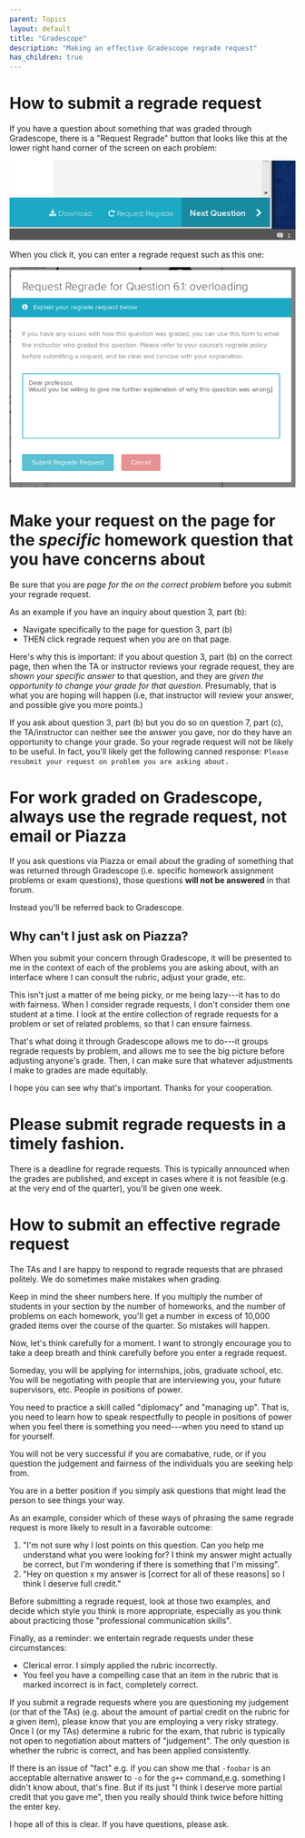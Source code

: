 ```yaml
---
parent: Topics
layout: default
title: "Gradescope"
description: "Making an effective Gradescope regrade request"
has_children: true
---
```


# How to submit a regrade request

If you have a question about something that was graded through Gradescope, there is a "Request Regrade" button that
looks like this at the lower right hand corner of the screen on each problem:

![regrade request button](regrade_request_button.png)

When you click it, you can enter a regrade request such as this one:

![sample regrade request](regrade_request.png)

# Make your request on the page for the <em>specific</em> homework question that you have concerns about

Be sure that you are <em>page for the on the correct problem</em> before you submit your regrade request. 

As an example if you have an inquiry about question 3, part (b):

* Navigate specifically to the page for question 3, part (b)
* THEN click regrade request when you are on that page.

Here's why this is important: if you about question 3, part (b) on the correct page, then when the TA or instructor reviews your regrade request, they are <em>shown your specific answer</em> to that question, and they are <em>given the opportunity to change your grade for that question</em>.     Presumably, that is what you are hoping will happen (i.e, that instructor will review your answer, and possible give you more points.)

If you ask about question 3, part (b) but you do so on question 7, part (c), the TA/instructor can neither see the answer you gave, nor do they have an opportunity to change your grade.    So your regrade request will not be likely to be useful.  In fact, you'll likely get the following canned response: `Please resubmit your request on problem you are asking about.`

# For work graded on Gradescope, always use the regrade request, not email or Piazza

If you ask questions via Piazza or email about the grading of something that was returned through Gradescope (i.e. specific homework assignment problems or exam questions), those questions <b>will not be answered</b> in that forum.

Instead you'll be referred back to Gradescope. 

## Why can't I just ask on Piazza?

When you submit your concern through Gradescope, it will be presented to me in the context of each of the problems you are asking about, with an interface where I can consult the rubric, adjust your grade, etc.

This isn't just a matter of me being picky, or me being lazy---it has to do with fairness. When I consider regrade requests, I don't consider them one student at a time.     I look at the entire collection of regrade requests for a problem or set of related problems, so that I can ensure fairness.  

That's what doing it through Gradescope allows me to do---it groups regrade requests by problem, and allows me to see the big picture before adjusting anyone's grade.   Then, I can make sure that whatever adjustments I make to grades are made equitably.   

I hope you can see why that's important.   Thanks for your cooperation.

# Please submit regrade requests in a timely fashion.

There is a deadline for regrade requests.  This is typically announced when the grades are published, and except in cases where it is not feasible (e.g. at the very end of the quarter), you'll be given one week.

# How to submit an effective regrade request

The TAs and I are happy to respond to regrade requests that are phrased politely.  We do sometimes make mistakes when grading.
 
Keep in mind the sheer numbers here.  If you multiply the number of students in your section by the number of homeworks, and the number of 
problems on each homework, you'll get a number in excess of 10,000 graded items over the course of the quarter.  So mistakes will happen.
 
Now, let's think carefully for a moment.     I want to strongly encourage you to take a deep breath and think carefully before you enter a regrade request.
 
Someday, you will be applying for internships, jobs, graduate school, etc.   You will be negotiating with people that are interviewing you, your future supervisors, etc.   People in positions of power.
 
You need to practice a skill called "diplomacy" and "managing up".   That is, you need to learn how to speak respectfully to people in positions of power when you feel there is something you need---when you need to stand up for yourself.
 
You will not be very successful if you are comabative, rude, or if you question the judgement and fairness of the individuals you are seeking help from.
 
You are in a better position if you simply ask questions that might lead the person to see things your way.
 
As an example, consider which of these ways of phrasing the same regrade request is more likely to result in a favorable outcome:
 
1. "I'm not sure why I lost points on this question.  Can you help me understand what you were looking for?  I think my answer might actually be correct, but I'm wondering if there is something that I'm missing". 
2. "Hey on question x my answer is [correct for all of these reasons] so I think I deserve full credit."
 
 
Before submitting a regrade request, look at those two examples, and decide which style you think is more appropriate, especially as you think about practicing those "professional communication skills".
 
Finally, as a reminder: we entertain regrade requests under these circumstances:
 
* Clerical error.  I simply applied the rubric incorrectly.
* You feel you have a compelling case that an item in the rubric that is marked incorrect is in fact, completely correct.
 
If you submit a regrade requests where you are questioning my judgement (or that of the TAs) (e.g. about the amount of partial credit on the rubric for a given item), please know that you are employing a very risky strategy.   Once I (or my TAs) determine a rubric for the exam, that rubric is typically not open to negotiation about matters of "judgement".     The only question is whether the rubric is correct, and has been applied consistently.
 
If there is an issue of "fact"&nbsp;e.g. if you can show me that `-foobar` is an acceptable alternative answer to `-o` for the `g++` command,e.g. something I didn't know about, that's fine.   But if its just "I think I deserve more partial credit that you gave me", then you really should think twice before hitting the enter key.
 
I hope all of this is clear.  If you have questions, please ask.   

